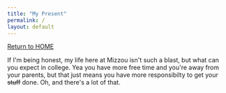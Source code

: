 ```yaml
---
title: "My Present"
permalink: /
layout: default
---
```



[Return to HOME](https://mkim74.github.io/AboutMe/)

If I'm being honest, my life here at Mizzou isn't such a blast, but what can you expect in college. Yea you have more free time and you're away from your parents, but that just means you have more responsibilty to get your ~~stuff~~ done. Oh, and there's a lot of that. 

